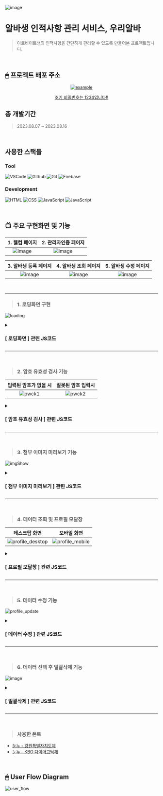 ![image](https://github.com/KDT1-FE/Y_FE_JAVASCRIPT_PICTURE/assets/122848687/542c66c8-fc74-49ca-b498-943efadfb390)

# 알바생 인적사항 관리 서비스, 우리알바
 > 아르바이트생의 인적사항을 간단하게 관리할 수 있도록 만들어본 프로젝트입니다.
<br/>


## 🖱 프로젝트 배포 주소
<p align="center">
  <a href="https://we-alba-b3313.web.app/" target="_blank">
    <img src="https://img.shields.io/badge/우리알바-3da557?style=for-the-badge&logo=firebase&logoColor=white" alt="example"/>
   <p align="center">초기 비밀번호는 1234입니다!!</p>
  </a>
</p>

## 총 개발기간
> 2023.08.07 ~ 2023.08.16
<br/>

## 사용한 스택들
### Tool
![VSCode](https://img.shields.io/badge/VS%20Code-007ACC?style=for-the-badge&logo=Visual%20Studio%20Code&logoColor=white) ![Github](https://img.shields.io/badge/GitHub-181717?style=for-the-badge&logo=GitHub&logoColor=white) ![Git](https://img.shields.io/badge/Git-F05032?style=for-the-badge&logo=Git&logoColor=white) ![Firebase](https://img.shields.io/badge/firebase-ffca28?style=for-the-badge&logo=firebase&logoColor=white)

### Development

![HTML](https://img.shields.io/badge/HTML5-E34F26?style=for-the-badge&logo=html5&logoColor=white) ![CSS](https://img.shields.io/badge/CSS3-1572B6?style=for-the-badge&logo=css3&logoColor=white) ![JavaScript](https://img.shields.io/badge/JavaScript-F7DF1E?style=for-the-badge&logo=Javascript&logoColor=white) ![JavaScript](https://img.shields.io/badge/jQuery-007ACC?style=for-the-badge&logo=jQuery&logoColor=white)

<br/>

## 📺 주요 구현화면 및 기능
|                                                           1.  웰컴 페이지                                                              |                                                         2.  관리자인증 페이지                                                            |
| :--------------------------------------------------------------------------------------------------------------------------------------: | :---------------------------------------------------------------------------------------------------------------------------------: |
| ![image](https://github.com/KDT1-FE/Y_FE_JAVASCRIPT_PICTURE/assets/122848687/d63797eb-18fd-4824-a87c-4e30053b6a3d) |  ![image](https://github.com/KDT1-FE/Y_FE_JAVASCRIPT_PICTURE/assets/122848687/fd873108-d0d9-45fd-b977-fb4a15c4e3b8) |

|                                                             **3.  알바생 등록 페이지**                                                                |                                                         **4. 알바생 조회 페이지**                                                             |                                                         **5. 알바생 수정 페이지**                                                             |
| :--------------------------------------------------------------------------------------------------------------------------------------: | :---------------------------------------------------------------------------------------------------------------------------------: | :---------------------------------------------------------------------------------------------------------------------------------: |
|  ![image](https://github.com/KDT1-FE/Y_FE_JAVASCRIPT_PICTURE/assets/122848687/a4b45733-269b-4fe2-ba23-4a4f8bb3099a)  |  ![image](https://github.com/KDT1-FE/Y_FE_JAVASCRIPT_PICTURE/assets/122848687/23802725-0c10-4631-a812-2bc6f5f582b3)  |  ![image](https://github.com/KDT1-FE/Y_FE_JAVASCRIPT_PICTURE/assets/122848687/ebec25cb-0070-4d52-9b36-16f058dc3651)  |

<br/>

---

> ### 1. 로딩화면 구현

 ![loading](https://github.com/KDT1-FE/Y_FE_JAVASCRIPT_PICTURE/assets/122848687/5432bc6c-cc05-4f04-b638-22b465f3f437)
<details>
<summary><h3>[ 로딩화면 ] 관련 JS코드</h3></summary>
<br/>

로딩 화면은 로딩바가 가로로 늘어나는 애니메이션을 무한히 반복하도록 했고,
로딩이 완료되면 `window.onload` 이벤트 핸들러를 통해 해당 화면이 사라지도록 했습니다.

```html
<!-- 로딩 화면 추가 -->
    <div class="loading-screen">
      <div class="loading-bar"></div>
    </div>
```
```css
.loading-screen {
  display: flex;
  position: fixed;
  justify-content: center;
  align-items: center;
  top: 0;
  left: 0;
  width: 100%;
  height: 100%;
  background-color: #3da557;
  display: flex;

  transition: opacity 0.5s ease;
  z-index: 1000;
}

.loading-bar {
  width: 441px;
  height: 5px;
  background-color: #ffffff;
  animation: loadingBar 2.5s infinite; /* 애니메이션은 로딩 완료전까지 무한으로 반복 */
  text-align: center;
}

@keyframes loadingBar {
  0% {
    width: 0; /* 로딩 바 초기 길이 */
  }
  100% {
    width: 100%; /* 로딩 바 최종 길이 */
  }
}
```
```js
window.onload = function () {
    const loadingScreen = document.querySelector(".loading-screen");
    
    // 로딩이 완료되면 로딩 화면을 천천히 사라지게 함
    setTimeout(() => {
      loadingScreen.style.opacity = "0";
      setTimeout(() => {
        loadingScreen.style.display = "none";
      }, 500); // 로딩 화면이 완전히 사라지도록 딜레이 설정
    }, 1000); // 로딩 화면이 보이는 시간
  };
```
</details>

---

<br/>

> ### 2. 암호 유효성 검사 기능

|                                                           입력된 암호가 없을 시                                                              |                                                        잘못된 암호 입력시                                                            |
| :--------------------------------------------------------------------------------------------------------------------------------------: | :---------------------------------------------------------------------------------------------------------------------------------: |
| ![pwck1](https://github.com/KDT1-FE/Y_FE_JAVASCRIPT_PICTURE/assets/122848687/a3ff5603-e00e-4450-ba48-66baf218e72e)  |  ![pwck2](https://github.com/KDT1-FE/Y_FE_JAVASCRIPT_PICTURE/assets/122848687/43aef438-0427-4ea4-bb79-3aa1483bdaa1)  |

<details>
<summary><h3>[ 암호 유효성 검사 ] 관련 JS코드</h3></summary>
<br/>

개인적으로 아쉬움이 많이 남았던 부분이었습니다. 

위의 기능은 기본적으로 `로그인을 한 상태` 라는 가정하에 진행된 페이지입니다.

회원가입 및 로그인 기능을 구현하기에는 Firebase 숙련도와 시간적 한계에 부딪혀 `본인인증`이라는 간단한 형태만 잡아둔 상태입니다. 


```html
<!-- 화면 중간 비밀번호 확인용 섹션 -->
    <section class="password-check">
      <h2>매장 관리자 비밀번호 확인</h2>
      <input type="password" id="passwordInput" placeholder="비밀번호 입력"/>
      <button id="loginButton">로그인 하기</button>
      <!-- 비밀번호 오류시 에러메세지 출력 -->
      <div class="error-message" id="errorMessage"></div>
```
```js
const passwordInput = document.getElementById("passwordInput");
const errorMessage = document.getElementById("errorMessage");

// 유효성 검사 기능 추가
loginButton.addEventListener("click", () => {
  const password = passwordInput.value;
  if (password === "1234") {
    // 로그인 성공 시 직원 관리페이지로 이동
    window.location.href = "myAlba.html";
  } else if (password === "") {
    // 비밀번호 오류 메세지 1 (입력된 값이 없을때)
    errorMessage.textContent = "비밀번호를 입력해주세요!";
    errorMessage.style.display = "block"; // 기존 css 스타일은 none.
    setTimeout(()=>{
      errorMessage.textContent = "";
    }, 3000)
  } else {
    // 비밀번호 오류 메세지 2 (비밀번호가 틀렸을때)
    errorMessage.textContent = "비밀번호를 다시 확인해주세요!";
    errorMessage.style.display = "block";
    setTimeout(()=>{
      errorMessage.textContent = "";
    }, 3000)
  }
});
```
</details>

---

<br/>

> ### 3. 첨부 이미지 미리보기 기능
![imgShow](https://github.com/KDT1-FE/Y_FE_JAVASCRIPT_PICTURE/assets/122848687/ebb948a9-5d72-49f7-893d-32b320d91fd5)

<details>
<summary><h3>[ 첨부 이미지 미리보기 ] 관련 JS코드</h3></summary>
<br/>

이미지를 등록할 시 사용자들이 등록한 이미지를 바로 확인할 수 있도록 미리보기 기능을 구현했습니다.
`<img>` 태그를 추가하여 이미지를 첨부하지 않은 상태에서는 기본 이미지가 출력되도록 하였고,
이미지를 첨부한 경우에는 FileReader 객체를 생성하여 미리보기 이미지의 데이터 URL을 변경합니다.

```html
<div class="image-upload">
              <img id="imagePreview" src="../assets/pictures/no-image.png" alt="아르바이트생 사진" />
              <input type="file" name="image" id="photoInput" accept="image/*" onchange="handleImageChange(event)" />
            </div>
```
```js
// 이미지 등록 시 미리보기 기능
function handleImageChange(event) {
  const imagePreview = document.getElementById("imagePreview");
  const selectedImage = event.target.files[0];

  if (selectedImage) {
    // 이미지 등록 시
    const reader = new FileReader();
    reader.onload = function (e) {
      imagePreview.setAttribute("src", e.target.result); // 등록한 파일로 미리보기 이미지 src 변경
    };
    reader.readAsDataURL(selectedImage); // 데이터 URL 활용하여 이미지 미리보기 표시
  } else {
    // 이미지 등록이 안된 상태는 기본 이미지 출력
    imagePreview.setAttribute("src", "../assets/pictures/no-image.png");
  }
}
```

</details>

---

<br/>

> ### 4. 데이터 조회 및 프로필 모달창
|                                                          데스크탑 화면                                                              |                                                        모바일 화면                                                            |
| :--------------------------------------------------------------------------------------------------------------------------------------: | :---------------------------------------------------------------------------------------------------------------------------------: |
|  ![profile_desktop](https://github.com/KDT1-FE/Y_FE_JAVASCRIPT_PICTURE/assets/122848687/3ebb9d51-d435-4d81-a125-c9cf24b42fa7)  |  ![profile_mobile](https://github.com/KDT1-FE/Y_FE_JAVASCRIPT_PICTURE/assets/122848687/a3cc7aba-0262-4573-980f-075155e0a6a4)  |

<details>
<summary><h3>[ 프로필 모달창 ] 관련 JS코드</h3></summary>
<br/>

모달창 기능을 구현하는 도중, 누르려는 버튼의 행에 있는 데이터를 가져올 때 약간의 귀찮음(?)으로 탄생한 코드입니다.

사실 처음에 별 생각 없이 같은 행의 값들 중 `이름`값을 불러와서 
모달창을 구현하려고 하다보니, 등록된 데이터들 중 동명이인이 발생하게 되면 한사람의 프로필만 표시되는 오류가 발생했었습니다.

원래대로라면 DB에 저장된 데이터의 `ID값`을 불러온 이후, 해당 데이터의 속성값들을 modal창에 띄우는 방식을 사용해야겠지만,
'굳이 추가적으로 ID 값을 불러오지 않고서도 현재 부모 행에 존재하는 `전화번호`를 이용하면 되지 않을까' 라는 생각에
DB에 저장된 값들 중 전화번호가 일치하는 값을 들고와서 modal창에 띄우는 방식을 사용했습니다.
(전화번호는 지구상에 모든 사람들이 각기 다른 번호를 가지고 있으니까요!)

지금 PR을 작성하는 현재로써 돌이켜보면 단순한 편법이었다고 생각합니다..

```js
// '조회하기' 버튼 클릭 이벤트 리스너 등록
$(document).on('click', '.edit-button', function () {
  // 클릭한 버튼의 부모 요소에서 데이터 가져오기
  const $parentRow = $(this).closest('tr');
  const phoneNum = $parentRow.find('.alba-phone p').text(); // <--- 이부분. 사실 DB에 저장된 id 값으로 받아오는게 원래 올바른 방법이긴 하다.. ㅎㅎ 

  // 데이터베이스에서 해당하는 데이터 가져오기
  db.collection('albainfo')
    .where('연락처', '==', phoneNum) // <--- DB 에 일치하는 전화번호가 있으면 들고오도록 함!
    .get()
    .then((querySnapshot) => {
      if (!querySnapshot.empty) {
        const doc = querySnapshot.docs[0];
        const data = doc.data();
        // 모달창에 데이터 채우기
        $('.modal-left-container img').attr('src', data.이미지);
        $('.modal-right-container p:eq(0)').text(`${data.이름}`);
        $('.modal-right-container p:eq(1)').text(`${data.직급}`);
        $('.modal-right-container p:eq(2)').text(`${data.연락처}`);
        $('.modal-right-container p:eq(3)').text(`${data.근무시간}`);
        // 모달창 띄우기
        $('.modal-container').fadeIn();

        // 모달창 버튼 클릭 이벤트 리스너 등록
        $('.update-button').on('click', function () {
          // 정보수정 이동
          const id = doc.id;
          window.location.href = `albaUpdate.html?idvalue=${id}`; // <-- 그런데 또 수정화면으로 보낼땐 url 파라미터에 id값을 보냈다..
          $('.modal-container').fadeOut();
        });
        $('.close-button').on('click', function () {
          // 모달창 닫기
          $('.modal-container').fadeOut();
        });
      }
    })
    .catch((error) => {
      console.error('Error getting document:', error);
    });
});
```

</details>

---

<br/>

> ### 5. 데이터 수정 기능
![profile_update](https://github.com/KDT1-FE/Y_FE_JAVASCRIPT_PICTURE/assets/122848687/8eb29d3a-ce65-40ff-8932-0612c9fb692d)

<details>
<summary><h3>[ 데이터 수정 ] 관련 JS코드</h3></summary>
<br/>

'Restful.api에서 사용하는 방식처럼 url 끝에 조회하고자 하는 데이터의 id값을 넣어서 보내면 되겠다' 라는 아이디어로 시작하여
 URL 끝에 id값을 포함하여 수정하고자 하는 데이터를 불러올 수 있도록 했습니다. 

```js
$(document).ready(function () {
  const urlParams = new URLSearchParams(window.location.search);
  const idValue = urlParams.get('idvalue');  // url에 같이 전송된 id값을 받아옴

  if (idValue) {
    const docRef = db.collection('albainfo').doc(idValue);  // 해당 id 값의 데이터를 받아옴.

    docRef
      .get()
      .then((doc) => {
        if (doc.exists) {
          const data = doc.data();
          // 데이터를 이용하여 폼 필드에 값을 설정하거나 화면에 표시
          $('#imagePreview').attr('src', data.이미지);
          $('#name').val(data.이름);
          $('#phone').val(data.연락처);
          $('#position').val(data.직급);
          $('#workingHours').val(data.근무시간);
        } else {
          console.error('오류발생! 데이터를 불러올 수 없음!');
        }
      })
      .catch((error) => {
        console.log('Error getting document:', error);
      });
      
    // 수정 버튼 클릭 시 데이터 수정
    $('#sendButton').click(function () {
      const updatedData = {
        이름: $('#name').val(),
        연락처: $('#phone').val(),
        직급: $('#position').val(),
        근무시간: $('#workingHours').val(),
        // 기타 필요한 필드 추가
      };

      // 이미지 업로드 처리
      const selectedImage = $('#photoInput')[0].files[0];
      if (selectedImage) {
        const storageRef = storage.ref(`images/${selectedImage.name}`);
        storageRef
          .put(selectedImage)
          .then((snapshot) => {
            return snapshot.ref.getDownloadURL();
          })
          .then((downloadURL) => {
            // 업로드된 이미지 URL을 데이터와 함께 업데이트
            updatedData.이미지 = downloadURL;
            // 데이터 업데이트
            docRef
              .update(updatedData)
              .then(() => {
                console.log('문서 업데이트 완료');
                window.location.href = '/albaSelect.html';
              })
              .catch((error) => {
                console.error('오류 발생:', error);
              });
          })
          .catch((error) => {
            console.error('이미지 업로드 오류:', error);
          });
      } else {
        // 이미지가 선택되지 않은 경우 데이터만 업데이트
        docRef
          .update(updatedData)
          .then(() => {
            window.location.href = '/albaSelect.html';
            console.log('문서 업데이트 완료');
          })
          .catch((error) => {
            alert('등록실패!');
            console.log(err);
          });
      }
    });
  }
});
```

</details>

---

<br/>

> ### 6. 데이터 선택 후 일괄삭제 기능
![image](https://github.com/KDT1-FE/Y_FE_JAVASCRIPT_PICTURE/assets/122848687/d8ff29a9-e6a9-48a6-a097-b6452dc22d56)

<details>
<summary><h3>[ 일괄삭제 ] 관련 JS코드</h3></summary>
<br/>

해당 부분은 '선택된 데이터가 없으면 모달창을 띄울까, 버튼을 disabled 상태로 만들까' 라며 고민하다가 코드가 많이 꼬인 상태입니다.. 지난 16일에 멘토님께 질문 후 수정중에 있으며, 추후 적용하여 재 배포할 예정입니다.

PR에 올리기 부끄러운 내용이긴 하지만, '혹시라도 다른 분들께서 좀 더 좋은 아이디어를 공유해주실 수 있지 않을까' 라는 기대감에 부끄러움 무릅쓰고 첨부하도록 하겠습니다..!

```js
// 알바생 데이터 삭제
$(document).ready(function () {
  // 삭제 버튼 누르기
  $(document).on('click', '.alba-delete-button', function () {
    // 선택한 알바생 데이터의 id값 추출하여 배열에 저장
    const selectedIds = [];

    // 체크박스 확인
    $('.alba-list-body input[type="checkbox"]:checked').each(async function () {
      const $parentRow = $(this).closest('tr');
      const phoneNum = $parentRow.find('.alba-phone p').text();
      const collection = db.collection('albainfo');
      const docRef = collection.where('연락처', '==', phoneNum);
      const querySnapshot = await docRef.get();
      const storage = firebase.storage();

      if (querySnapshot.size > 0) {
        const doc = querySnapshot.docs[0];
        const id = doc.id;
        selectedIds.push(id);
      }

      const deleteButton = $('.alba-delete-button');
      if (selectedIds.length > 0) {
        deleteButton.removeClass('disabled-button').prop('disabled', false);
      } else {
        deleteButton.addClass('disabled-button').prop('disabled', true);
      }

      if (selectedIds.length > 0) {
        console.log(123);
        $('.confirm-modal-container').fadeIn();
        // 삭제하기 버튼 클릭 이벤트 리스너 등록
        $('.confirm-button').on('click', async function () {
          // 선택한 알바생 데이터 삭제 처리
          const deletePromises = selectedIds.map(async (id) => {
            // Firestore에서 해당 데이터 가져오기
            const docRef = db.collection('albainfo').doc(id);
            const docRefData = await docRef.get();

            // Firestore 문서에 저장된 이미지 URL주소 가져오기
            const imageData = docRefData.data();
            const imageUrl = imageData.이미지; // 속성값에서 이미지 파일 URL 추출

            // Firestore DB에서 데이터 삭제
            await docRef.delete();
            
            // Storage에서 이미지 삭제
            if (imageUrl) {
              const storageRef = storage.refFromURL(imageUrl);
              await storageRef.delete();
            }
          });

          // 삭제 Promise 모두 완료될 때까지 기다림
          await Promise.all(deletePromises);
          window.location.href = 'albaSelect.html'; // 새로고침 기능
        });
      } else if (selectedIds === undefined) {
        console.log(123);
        $('.no-selection-modal-container').fadeIn();
        return;
      }
    });
  });
});
```

</details>

---

<br/>

> ### 사용한 폰트
  - [눈누 - 강원특별자치도체](https://noonnu.cc/font_page/1199)
  - [눈누 - KBO 다이아고딕체](https://noonnu.cc/font_page/1146)

<br/>

## 🖱 User Flow Diagram
![user_flow](https://github.com/KDT1-FE/Y_FE_JAVASCRIPT_PICTURE/assets/122848687/1cc69869-d760-463e-ae1f-384eafda7296)

  
